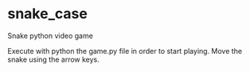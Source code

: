 # snake_case
Snake python video game

Execute with python the game.py file in order to start playing.
Move the snake using the arrow keys.
